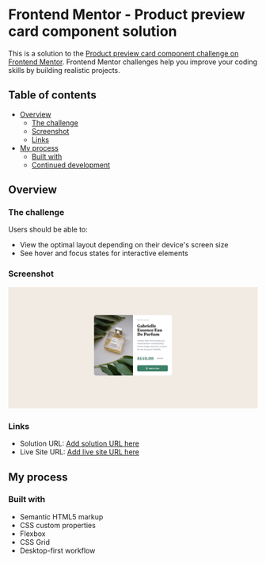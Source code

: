 # Frontend Mentor - Product preview card component solution

This is a solution to the [Product preview card component challenge on Frontend Mentor](https://www.frontendmentor.io/challenges/product-preview-card-component-GO7UmttRfa). Frontend Mentor challenges help you improve your coding skills by building realistic projects. 

## Table of contents

- [Overview](#overview)
  - [The challenge](#the-challenge)
  - [Screenshot](#screenshot)
  - [Links](#links)
- [My process](#my-process)
  - [Built with](#built-with)
  - [Continued development](#continued-development)

## Overview

### The challenge

Users should be able to:

- View the optimal layout depending on their device's screen size
- See hover and focus states for interactive elements

### Screenshot

![](/captura%20reto.PNG)


### Links

- Solution URL: [Add solution URL here](https://your-solution-url.com)
- Live Site URL: [Add live site URL here](https://www.frontendmentor.io/solutions/product-preview-card-component-CfziI2RsBt)

## My process

### Built with

- Semantic HTML5 markup
- CSS custom properties
- Flexbox
- CSS Grid
- Desktop-first workflow
